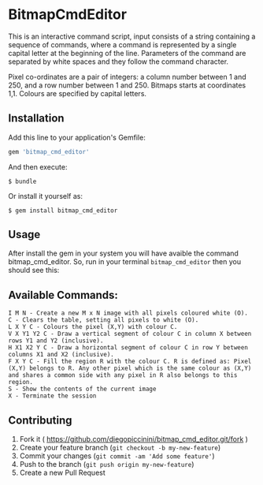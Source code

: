 # BitmapCmdEditor

This is an interactive command script, input consists of a string containing a sequence of commands, where a command is represented by a single capital letter at the beginning of the line. Parameters of the command are separated by white spaces and they follow the command character.

Pixel co-ordinates are a pair of integers: a column number between 1 and 250, and a row number between 1 and 250. Bitmaps starts at coordinates 1,1. Colours are specified by capital letters.

## Installation

Add this line to your application's Gemfile:

```ruby
gem 'bitmap_cmd_editor'
```

And then execute:

    $ bundle

Or install it yourself as:

    $ gem install bitmap_cmd_editor

## Usage

After install the gem in your system you will have avaible the command bitmap_cmd_editor.
So, run in your terminal `bitmap_cmd_editor` then you should see this:

Available Commands:
-------------------

	I M N - Create a new M x N image with all pixels coloured white (O).
	C - Clears the table, setting all pixels to white (O).
	L X Y C - Colours the pixel (X,Y) with colour C.
	V X Y1 Y2 C - Draw a vertical segment of colour C in column X between rows Y1 and Y2 (inclusive).
	H X1 X2 Y C - Draw a horizontal segment of colour C in row Y between columns X1 and X2 (inclusive).
	F X Y C - Fill the region R with the colour C. R is defined as: Pixel (X,Y) belongs to R. Any other pixel which is the same colour as (X,Y) and shares a common side with any pixel in R also belongs to this region.
	S - Show the contents of the current image
	X - Terminate the session

## Contributing

1. Fork it ( https://github.com/diegopiccinini/bitmap_cmd_editor.git/fork )
2. Create your feature branch (`git checkout -b my-new-feature`)
3. Commit your changes (`git commit -am 'Add some feature'`)
4. Push to the branch (`git push origin my-new-feature`)
5. Create a new Pull Request
